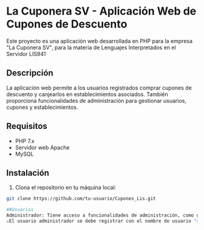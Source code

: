 # La Cuponera SV - Aplicación Web de Cupones de Descuento

Este proyecto es una aplicación web desarrollada en PHP para la empresa "La Cuponera SV", para la materia de Lenguajes Interpretados en el Servidor LIS941
## Descripción

La aplicación web permite a los usuarios registrados comprar cupones de descuento y canjearlos en establecimientos asociados. También proporciona funcionalidades de administración para gestionar usuarios, cupones y establecimientos.

## Requisitos

- PHP 7.x
- Servidor web Apache
- MySQL

## Instalación

1. Clona el repositorio en tu máquina local:

```bash
git clone https://github.com/tu-usuario/Cupones_Lis.git

##Usuarios
Administrador: Tiene acceso a funcionalidades de administración, como gestionar usuarios, cupones y establecimientos.
⚠️El usuario administrador se debe registrar con el nombre de usuario "admin".
